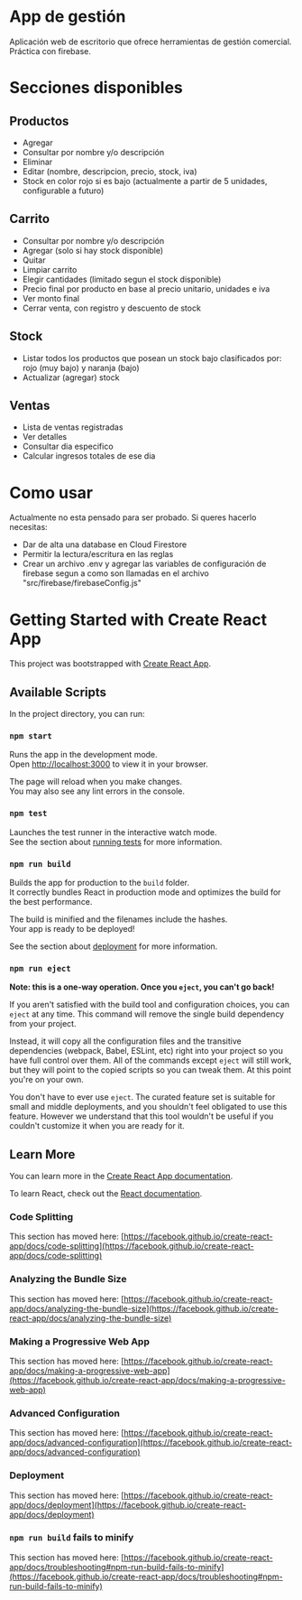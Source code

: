 # App de gestión

Aplicación web de escritorio que ofrece herramientas de gestión comercial. \
Práctica con firebase.

# Secciones disponibles

## Productos

- Agregar
- Consultar por nombre y/o descripción
- Eliminar
- Editar (nombre, descripcion, precio, stock, iva)
- Stock en color rojo si es bajo (actualmente a partir de 5 unidades, configurable a futuro)

## Carrito

- Consultar por nombre y/o descripción
- Agregar (solo si hay stock disponible)
- Quitar
- Limpiar carrito
- Elegir cantidades (limitado segun el stock disponible)
- Precio final por producto en base al precio unitario, unidades e iva
- Ver monto final
- Cerrar venta, con registro y descuento de stock

## Stock

- Listar todos los productos que posean un stock bajo clasificados por: rojo (muy bajo) y naranja (bajo)
- Actualizar (agregar) stock

## Ventas

- Lista de ventas registradas
- Ver detalles
- Consultar dia especifico
- Calcular ingresos totales de ese dia

# Como usar

Actualmente no esta pensado para ser probado. Si queres hacerlo necesitas:

- Dar de alta una database en Cloud Firestore
- Permitir la lectura/escritura en las reglas
- Crear un archivo .env y agregar las variables de configuración de firebase segun a como son llamadas en el archivo "src/firebase/firebaseConfig.js" 

# Getting Started with Create React App

This project was bootstrapped with [Create React App](https://github.com/facebook/create-react-app).

## Available Scripts

In the project directory, you can run:

### `npm start`

Runs the app in the development mode.\
Open [http://localhost:3000](http://localhost:3000) to view it in your browser.

The page will reload when you make changes.\
You may also see any lint errors in the console.

### `npm test`

Launches the test runner in the interactive watch mode.\
See the section about [running tests](https://facebook.github.io/create-react-app/docs/running-tests) for more information.

### `npm run build`

Builds the app for production to the `build` folder.\
It correctly bundles React in production mode and optimizes the build for the best performance.

The build is minified and the filenames include the hashes.\
Your app is ready to be deployed!

See the section about [deployment](https://facebook.github.io/create-react-app/docs/deployment) for more information.

### `npm run eject`

**Note: this is a one-way operation. Once you `eject`, you can't go back!**

If you aren't satisfied with the build tool and configuration choices, you can `eject` at any time. This command will remove the single build dependency from your project.

Instead, it will copy all the configuration files and the transitive dependencies (webpack, Babel, ESLint, etc) right into your project so you have full control over them. All of the commands except `eject` will still work, but they will point to the copied scripts so you can tweak them. At this point you're on your own.

You don't have to ever use `eject`. The curated feature set is suitable for small and middle deployments, and you shouldn't feel obligated to use this feature. However we understand that this tool wouldn't be useful if you couldn't customize it when you are ready for it.

## Learn More

You can learn more in the [Create React App documentation](https://facebook.github.io/create-react-app/docs/getting-started).

To learn React, check out the [React documentation](https://reactjs.org/).

### Code Splitting

This section has moved here: [https://facebook.github.io/create-react-app/docs/code-splitting](https://facebook.github.io/create-react-app/docs/code-splitting)

### Analyzing the Bundle Size

This section has moved here: [https://facebook.github.io/create-react-app/docs/analyzing-the-bundle-size](https://facebook.github.io/create-react-app/docs/analyzing-the-bundle-size)

### Making a Progressive Web App

This section has moved here: [https://facebook.github.io/create-react-app/docs/making-a-progressive-web-app](https://facebook.github.io/create-react-app/docs/making-a-progressive-web-app)

### Advanced Configuration

This section has moved here: [https://facebook.github.io/create-react-app/docs/advanced-configuration](https://facebook.github.io/create-react-app/docs/advanced-configuration)

### Deployment

This section has moved here: [https://facebook.github.io/create-react-app/docs/deployment](https://facebook.github.io/create-react-app/docs/deployment)

### `npm run build` fails to minify

This section has moved here: [https://facebook.github.io/create-react-app/docs/troubleshooting#npm-run-build-fails-to-minify](https://facebook.github.io/create-react-app/docs/troubleshooting#npm-run-build-fails-to-minify)
